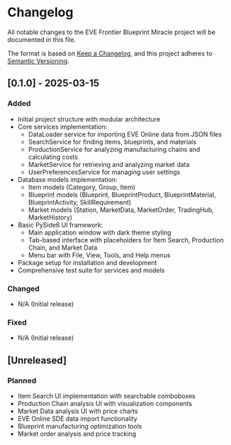 # Changelog

All notable changes to the EVE Frontier Blueprint Miracle project will be documented in this file.

The format is based on [Keep a Changelog](https://keepachangelog.com/en/1.0.0/),
and this project adheres to [Semantic Versioning](https://semver.org/spec/v2.0.0.html).

## [0.1.0] - 2025-03-15

### Added
- Initial project structure with modular architecture
- Core services implementation:
  - DataLoader service for importing EVE Online data from JSON files
  - SearchService for finding items, blueprints, and materials
  - ProductionService for analyzing manufacturing chains and calculating costs
  - MarketService for retrieving and analyzing market data
  - UserPreferencesService for managing user settings
- Database models implementation:
  - Item models (Category, Group, Item)
  - Blueprint models (Blueprint, BlueprintProduct, BlueprintMaterial, BlueprintActivity, SkillRequirement)
  - Market models (Station, MarketData, MarketOrder, TradingHub, MarketHistory)
- Basic PySide6 UI framework:
  - Main application window with dark theme styling
  - Tab-based interface with placeholders for Item Search, Production Chain, and Market Data
  - Menu bar with File, View, Tools, and Help menus
- Package setup for installation and development
- Comprehensive test suite for services and models

### Changed
- N/A (Initial release)

### Fixed
- N/A (Initial release)

## [Unreleased]

### Planned
- Item Search UI implementation with searchable comboboxes
- Production Chain analysis UI with visualization components
- Market Data analysis UI with price charts
- EVE Online SDE data import functionality
- Blueprint manufacturing optimization tools
- Market order analysis and price tracking 